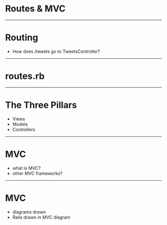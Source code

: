 # Routes & MVC

---

# Routing

* How does /tweets go to TweetsController?

---
# routes.rb

---

# The Three Pillars

* Views
* Models
* Controllers

---

# MVC

* what is MVC?
* other MVC frameworks?

---

# MVC

* diagrams drawn
* Rails drawn in MVC diagram
